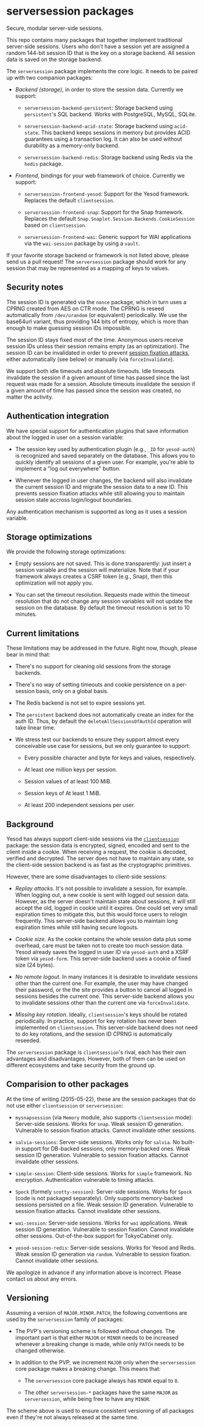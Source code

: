 # serversession packages

Secure, modular server-side sessions.

This repo contains many packages that together implement
traditional server-side sessions.  Users who don't have a session
yet are assigned a random 144-bit session ID that is the key on a
storage backend.  All session data is saved on the storage backend.

The `serversession` package implements the core logic.  It needs
to be paired up with two companion packages:

  * _Backend (storage)_, in order to store the session data.
    Currently we support:

    * `serversession-backend-persistent`: Storage backend using
      `persistent`'s SQL backend.  Works with PostgreSQL, MySQL,
      SQLite.

    * `serversession-backend-acid-state`: Storage backend using
      `acid-state`.  This backend keeps sessions in memory but
      provides ACID guarantees using a transaction log.  It can
      also be used without durability as a memory-only backend.

    * `serversession-backend-redis`: Storage backend using
      Redis via the `hedis` package.

  * _Frontend_, bindings for your web framework of choice.
    Currently we support:

    * `serversession-frontend-yesod`: Support for the Yesod
      framework.  Replaces the default `clientsession`.

    * `serversession-frontend-snap`: Support for the Snap
      framework.  Replaces the default
      `Snap.Snaplet.Session.Backends.CookieSession` based on
      `clientsession`.

    * `serversession-frontend-wai`: Generic support for WAI
      applications via the `wai-session` package by using a
      `vault`.

If your favorite storage backend or framework is not listed
above, please send us a pull request!  The `serversession`
package should work for any session that may be represented as a
mapping of keys to values.


## Security notes

The session ID is generated via the `nonce` package, which in
turn uses a CPRNG created from AES on CTR mode.  The CPRNG is
reseed automatically from `/dev/urandom` (or equivalent)
periodically.  We use the base64url variant, thus providing 144
bits of entropy, which is more than enough to make guessing
session IDs impossible.

The session ID stays fixed most of the time.  Anonymous users
receive session IDs unless their session remains empty (as an
optimization).  The session ID can be invalidated in order to
prevent
[session fixation attacks](http://www.acrossecurity.com/papers/session_fixation.pdf),
either automatically (see below) or manually (via
`forceInvalidate`).

We support both idle timeouts and absolute timeouts.  Idle
timeouts invalidate the session if a given amount of time has
passed since the last request was made for a session.  Absolute
timeouts invalidate the session if a given amount of time has
passed since the session was created, no matter the activity.


## Authentication integration

We have special support for authentication plugins that save
information about the logged in user on a session variable:

  * The session key used by authentication plugin (e.g., `_ID`
    for `yesod-auth`) is recognized and saved separately on the
    database.  This allows you to quickly identify all sessions
    of a given user.  For example, you're able to implement a
    "log out everywhere" button.

  * Whenever the logged in user changes, the backend will also
    invalidate the current session ID and migrate the session
    data to a new ID.  This prevents session fixation attacks
    while still allowing you to maintain session state accross
    login/logout boundaries.

Any authentication mechanism is supported as long as it uses a
session variable.


## Storage optimizations

We provide the following storage optimizations:

  * Empty sessions are not saved.  This is done transparently:
    just insert a session variable and the session will
    materialize.  Note that if your framework always creates a
    CSRF token (e.g., Snap), then this optimization will not
    apply you.

  * You can set the timeout resolution.  Requests made within the
    timeout resolution that do not change any session variables
    will not update the session on the database.  By default the
    timeout resolution is set to 10 minutes.


## Current limitations

These limitations may be addressed in the future.  Right now,
though, please bear in mind that:

  * There's no support for cleaning old sessions from the storage
    backends.

  * There's no way of setting timeouts and cookie persistence on
    a per-session basis, only on a global basis.

  * The Redis backend is not set to expire sessions yet.

  * The `persistent` backend does not automatically create an
    index for the auth ID.  Thus, by default the
    `deleteAllSessionsOfAuthId` operation will take linear time.

  * We stress test our backends to ensure they support almost
    every conceivable use case for sessions, but we only
    guarantee to support:

    * Every possible character and byte for keys and values,
      respectively.

    * At least one million keys per session.

    * Session values of at least 100 MiB.

    * Session keys of At least 1 MiB.

    * At least 200 independent sessions per user.


## Background

Yesod has always support client-side sessions via the
[`clientsession`](http://hackage.haskell.org/package/clientsession)
package: the session data is encrypted, signed, encoded and sent
to the client inside a cookie.  When receiving a request, the
cookie is decoded, verified and decrypted.  The server does not
have to maintain any state, so the client-side session backend is
as fast as the cryptographic primitives.

However, there are some disadvantages to client-side sessions:

  * _Replay attacks_.  It's not possible to invalidate a session,
    for example.  When logging out, a new cookie is sent with
    logged out session data.  However, as the server doesn't
    maintain state about sessions, it will still accept the old,
    logged in cookie until it expires.  One could set very small
    expiration times to mitigate this, but this would force users
    to relogin frequently.  This server-side backend allows you
    to maintain long expiration times while still having secure
    logouts.

  * _Cookie size_.  As the cookie contains the whole session data
    plus some overhead, care must be taken not to create too much
    session data.  Yesod already saves the logged in user ID via
    `yesod-auth` and a XSRF token via `yesod-form`.  This
    server-side backend uses a cookie of fixed size (24 bytes).

  * _No remote logout_.  In many instances it is desirable to
    invalidate sessions other than the current one.  For example,
    the user may have changed their password, or the the site
    provides a button to cancel all logged in sessions besides
    the current one.  This server-side backend allows you to
    invalidate sessions other than the current one via
    `forceInvalidate`.

  * _Missing key rotation_.  Ideally, `clientsession`'s keys
    should be rotated periodically.  In practice, support for key
    rotation has never been implemented on `clientsession`.  This
    server-side backend does not need to do key rotations, and
    the session ID CPRNG is automatically reseeded.

The `serversession` package is `clientsession`'s rival, each has
their own advantages and disadvantages.  However, both of them
can be used on different ecosystems and take security from the
ground up.


## Comparision to other packages

At the time of writing (2015-05-22), these are the session
packages that do not use either `clientsession` or
`serversession`:

  * `mysnapsession` (via `Memory` module, also supports
    `clientsession` mode): Server-side sessions.  Works for
    `snap`.  Weak session ID generation.  Vulnerable to session
    fixation attacks.  Cannot invalidate other sessions.

  * `salvia-sessions`: Server-side sessions.  Works only for
    `salvia`.  No built-in support for DB-backed sessions, only
    memory-backed ones.  Weak session ID generation.  Vulnerable
    to session fixation attacks.  Cannot invalidate other
    sessions.

  * `simple-session`: Client-side sessions.  Works for `simple`
    framework.  No encryption.  Authentication vulnerable to
    timing attacks.

  * `Spock` (formely `scotty-session`): Server-side sessions.
    Works for `Spock` (code is not packaged separately).  Only
    supports memory-backed sessions persisted on a file.  Weak
    session ID generation.  Vulnerable to session fixation
    attacks.  Cannot invalidate other sessions.

  * `wai-session`: Server-side sessions.  Works for `wai`
    applications.  Weak session ID generation.  Vulnerable to
    session fixation.  Cannot invalidate other sessions.
    Out-of-the-box support for TokyoCabinet only.

  * `yesod-session-redis`: Server-side sessions.  Works for
    Yesod and Redis.  Weak session ID generation via `random`.
    Vulnerable to session fixation.  Cannot invalidate other
    sessions.

We apologize in advance if any information above is incorrect.
Please contact us about any errors.


## Versioning

Assuming a version of `MAJOR.MINOR.PATCH`, the following
conventions are used by the `serversession` family of packages:

  * The PVP's versioning scheme is followed without changes.  The
    important part is that either `MAJOR` or `MINOR` needs to be
    increased whenever a breaking change is made, while only
    `PATCH` needs to be changed otherwise.

  * In addition to the PVP, we increment `MAJOR` only when the
    `serversession` core package makes a breaking change.  This
    means that:

    * The `serversession` core package always has `MINOR` equal
      to `0`.

    * The other `serversession-*` packages have the same `MAJOR`
      as `serversession`, while being free to have any `MINOR`.

The scheme above is used to ensure consistent versioning of all
packages even if they're not always released at the same time.
